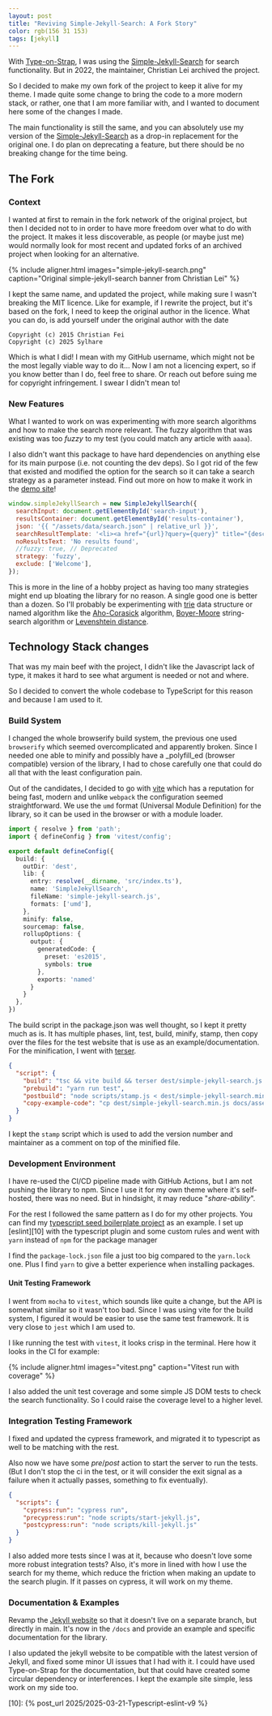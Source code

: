 ```yaml
---
layout: post
title: "Reviving Simple-Jekyll-Search: A Fork Story"
color: rgb(156 31 153)
tags: [jekyll]
---
```


With [Type-on-Strap][7], I was using the [Simple-Jekyll-Search][1] for search functionality.
But in 2022, the maintainer, Christian Lei archived the project.

So I decided to make my own fork of the project to keep it alive for my theme.
I made quite some change to bring the code to a more modern stack, or rather, one that I am more familiar with,
and I wanted to document here some of the changes I made.

The main functionality is still the same, 
and you can absolutely use my version of the [Simple-Jekyll-Search][2] as a drop-in replacement for the original one.
I do plan on deprecating a feature, but there should be no breaking change for the time being.

## The Fork

### Context

I wanted at first to remain in the fork network of the original project, but then I decided not to in order to have more
freedom over what to do with the project.
It makes it less discoverable, 
as people (or maybe just me) would normally look for most recent and updated forks of an archived project when looking for an alternative.

{% include aligner.html images="simple-jekyll-search.png" caption="Original simple-jekyll-search banner from Christian Lei" %}

I kept the same name, and updated the project, while making sure I wasn't breaking the MIT licence.
Like for example, if I rewrite the project, but it's based on the fork, I need to keep the original author in the licence.
What you can do, is add yourself under the original author with the date

```shell
Copyright (c) 2015 Christian Fei
Copyright (c) 2025 Sylhare
```

Which is what I did! I mean with my GitHub username, which might not be the most legally viable way to do it...
Now I am not a licencing expert, so if you know better than I do, feel free to share.
Or reach out before suing me for copyright infringement. I swear I didn't mean to!

### New Features

What I wanted to work on was experimenting with more search algorithms and how to make the search more relevant.
The fuzzy algorithm that was existing was too _fuzzy_ to my test (you could match any article with `aaaa`).

I also didn't want this package to have hard dependencies on anything else for its main purpose (i.e. not counting the dev deps).
So I got rid of the few that existed and modified the option for the search so it can take a search strategy as a parameter instead.
Find out more on how to make it work in the [demo site][6]!

```js
window.simpleJekyllSearch = new SimpleJekyllSearch({
  searchInput: document.getElementById('search-input'),
  resultsContainer: document.getElementById('results-container'),
  json: '{{ "/assets/data/search.json" | relative_url }}',
  searchResultTemplate: '<li><a href="{url}?query={query}" title="{desc}">{title}</a></li>',
  noResultsText: 'No results found',
  //fuzzy: true, // Deprecated  
  strategy: 'fuzzy',
  exclude: ['Welcome'],
});
```

This is more in the line of a hobby project as having too many strategies might end up bloating the library for no reason.
A single good one is better than a dozen.
So I'll probably be experimenting with [trie][8] data structure or named algorithm like the [Aho-Corasick][9] algorithm,
[Boyer-Moore][12] string-search algorithm or [Levenshtein distance][11].

## Technology Stack changes

That was my main beef with the project, I didn't like the Javascript lack of type,
it makes it hard to see what argument is needed or not and where.

So I decided to convert the whole codebase to TypeScript for this reason and because I am used to it.

### Build System

I changed the whole browserify build system, the previous one used `browserify` which seemed overcomplicated and apparently broken. 
Since I needed one able to minify and possibly have a _polyfill_ed (browser compatible) version of the library, 
I had to chose carefully one that could do all that with the least configuration pain.

Out of the candidates, I decided to go with [vite][3] which has a reputation for being fast, 
modern and unlike `webpack` the configuration seemed straightforward.
We use the `umd` format (Universal Module Definition) for the library, 
so it can be used in the browser or with a module loader.

```ts
import { resolve } from 'path';
import { defineConfig } from 'vitest/config';

export default defineConfig({
  build: {
    outDir: 'dest',
    lib: {
      entry: resolve(__dirname, 'src/index.ts'),
      name: 'SimpleJekyllSearch',
      fileName: 'simple-jekyll-search.js',
      formats: ['umd'],
    },
    minify: false,
    sourcemap: false,
    rollupOptions: {
      output: {
        generatedCode: {
          preset: 'es2015',
          symbols: true
        },
        exports: 'named'
      }
    }
  },
})
```

The build script in the package.json was well thought, so I kept it pretty much as is.
It has multiple phases, lint, test, build, minify, stamp,
then copy over the files for the test website that is use as an example/documentation.
For the minification, I went with [terser][4].

```json
{
  "script": {
    "build": "tsc && vite build && terser dest/simple-jekyll-search.js -o dest/simple-jekyll-search.min.js",
    "prebuild": "yarn run test",
    "postbuild": "node scripts/stamp.js < dest/simple-jekyll-search.min.js > dest/simple-jekyll-search.min.js.tmp && mv dest/simple-jekyll-search.min.js.tmp dest/simple-jekyll-search.min.js && yarn run copy-example-code",
    "copy-example-code": "cp dest/simple-jekyll-search.min.js docs/assets/js/",
  }
}
```

I kept the `stamp` script which is used to add the version number and maintainer as a comment on top of the minified file.


### Development Environment

I have re-used the CI/CD pipeline made with GitHub Actions, but I am not pushing the library to npm.
Since I use it for my own theme where it's self-hosted, there was no need.
But in hindsight, it may reduce "_share-ability_".

For the rest I followed the same pattern as I do for my other projects.
You can find my [typescript seed boilerplate project][5] as an example.
I set up [eslint][10] with the typescript plugin and some custom rules and went with `yarn` instead of `npm` for the package manager

I find the `package-lock.json` file a just too big compared to the `yarn.lock` one.
Plus I find `yarn` to give a better experience when installing packages.

#### Unit Testing Framework

I went from `mocha` to `vitest`, which sounds like quite a change, but the API is somewhat similar so it wasn't too bad.
Since I was using vite for the build system, I figured it would be easier to use the same test framework. 
It is very close to `jest` which I am used to.

I like running the test with `vitest`, it looks crisp in the terminal.
Here how it looks in the CI for example:

{% include aligner.html images="vitest.png" caption="Vitest run with coverage" %}

I also added the unit test coverage and some simple JS DOM tests to check the search functionality.
So I could raise the coverage level to a higher level.

### Integration Testing Framework

I fixed and updated the cypress framework, and migrated it to typescript as well to be matching with the rest.

Also now we have some _pre_/_post_ action to start the server to run the tests.
(But I don't stop the ci in the test, or it will consider the exit signal as a failure when it actually passes,
something to fix eventually).

```json
{
  "scripts": {
    "cypress:run": "cypress run",
    "precypress:run": "node scripts/start-jekyll.js",
    "postcypress:run": "node scripts/kill-jekyll.js"
  }
}
```

I also added more tests since I was at it, because who doesn't love some more robust integration tests?
Also, it's more in lined with how I use the search for my theme, 
which reduce the friction when making an update to the search plugin.
If it passes on cypress, it will work on my theme.

### Documentation & Examples

Revamp the [Jekyll website][6] so that it doesn't live on a separate branch, but directly in main.
It's now in the `/docs` and provide an example and specific documentation for the library.

I also updated the jekyll website to be compatible with the latest version of Jekyll, 
and fixed some minor UI issues that I had with it.
I could have used Type-on-Strap for the documentation, but that could have created some circular dependency or interferences.
I kept the example site simple, less work on my side too.


[1]: https://github.com/christian-fei/Simple-Jekyll-Search
[2]: https://github.com/sylhare/Simple-Jekyll-Search
[3]: https://vitejs.dev/
[4]: https://terser.org/
[5]: https://github.com/sylhare/typescript-seed
[6]: https://sylhare.github.io/Simple-Jekyll-Search/
[7]: https://github.com/sylhare/Type-on-Strap
[8]: https://en.wikipedia.org/wiki/Trie
[9]: https://en.wikipedia.org/wiki/Aho%E2%80%93Corasick_algorithm
[11]: https://en.wikipedia.org/wiki/Levenshtein_distance
[12]: https://en.wikipedia.org/wiki/Boyer%E2%80%93Moore_string-search_algorithm
[10]: {% post_url 2025/2025-03-21-Typescript-eslint-v9 %}